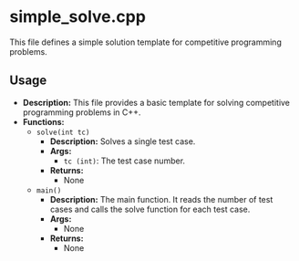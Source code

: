 # simple_solve.cpp

This file defines a simple solution template for competitive programming problems.

## Usage

*   **Description:** This file provides a basic template for solving competitive programming problems in C++.
*   **Functions:**
    *   `solve(int tc)`
        *   **Description:** Solves a single test case.
        *   **Args:**
            *   `tc (int)`: The test case number.
        *   **Returns:**
            *   None
    *   `main()`
        *   **Description:** The main function. It reads the number of test cases and calls the solve function for each test case.
        *   **Args:**
            *   None
        *   **Returns:**
            *   None